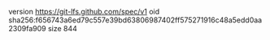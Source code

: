 version https://git-lfs.github.com/spec/v1
oid sha256:f656743a6ed79c557e39bd63806987402ff575271916c48a5edd0aa2309fa909
size 844
